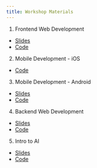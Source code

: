 ```yaml
---
title: Workshop Materials
---
```


1. Frontend Web Development
 * [Slides](https://slides.com/mjkaufer/frontend-web#/)
 * [Code](https://github.com/mjkaufer/HackGTeeny-Frontend)
2. Mobile Development - iOS
 * [Code](https://github.com/gtiosclub/Guess-the-Number)
3. Mobile Development - Android
 * [Slides](https://goo.gl/pwY2yv)
 * [Code](https://github.com/git-mad/Tap-Game)
4. Backend Web Development
 * [Slides](https://slides.com/mjkaufer/intro-to-backend/#/)
 * [Code](https://github.com/mjkaufer/HackGTeeny-Backend)
5. Intro to AI
 * [Slides](https://docs.google.com/presentation/d/1X4arDqS49-Q5ILobFEukmNXllqAR19bWaSn-kq-bi-0/edit?usp=sharing)
 * [Code](https://colab.research.google.com/drive/1aZ9EQbwVUCe49El56528_ObY8Jok55ty)
